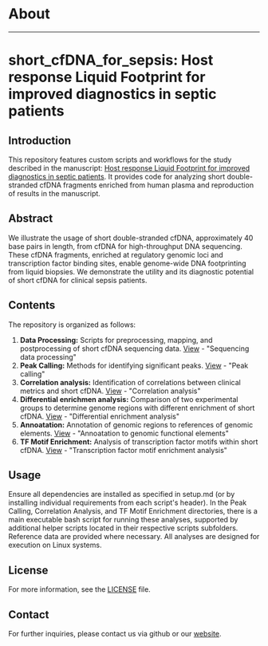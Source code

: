 # About 
---
# short_cfDNA_for_sepsis: Host response Liquid Footprint for improved diagnostics in septic patients

## Introduction
This repository features custom scripts and workflows for the study described in the manuscript: [Host response Liquid Footprint for improved diagnostics in septic patients](https://www.placeholder.org/). It provides code for analyzing short double-stranded cfDNA fragments enriched from human plasma and reproduction of results in the manuscript.

## Abstract
We illustrate the usage of short double-stranded cfDNA, approximately 40 base pairs in length, from cfDNA for high-throughput DNA sequencing. These cfDNA fragments, enriched at regulatory genomic loci and transcription factor binding sites, enable genome-wide DNA footprinting from liquid biopsies. We demonstrate the utility and  its diagnostic potential of short cfDNA for clinical sepsis patients.

## Contents
The repository is organized as follows:
1. **Data Processing:** Scripts for preprocessing, mapping, and postprocessing of short cfDNA sequencing data. [View](https://github.com/janmueller17/short_cfDNA_for_sepsis/tree/main/map_and_process) - "Sequencing data processing"
2. **Peak Calling:** Methods for identifying significant peaks. [View](https://github.com/janmueller17/short_cfDNA_for_sepsis/tree/main/peak_calling) - "Peak calling"
3. **Correlation analysis:** Identification of correlations between clinical metrics and short cfDNA. [View](https://github.com/janmueller17/short_cfDNA_for_sepsis/tree/main/correlation_analysis) - "Correlation analysis"
4. **Differential enrichmen analysis:** Comparison of two experimental groups to determine genome regions with different enrichment of short cfDNA. [View](https://github.com/janmueller17/short_cfDNA_for_sepsis/tree/main/differential_enrichment) - "Differential enrichment analysis"
5. **Annoatation:** Annotation of genomic regions to references of genomic elements. [View](https://github.com/janmueller17/short_cfDNA_for_sepsis/tree/main/annotation) - "Annoatation to genomic functional elements"
6. **TF Motif Enrichment:** Analysis of transcription factor motifs within short cfDNA. [View](https://github.com/janmueller17/short_cfDNA_for_sepsis/tree/main/tf_motif_enrichment) - "Transcription factor motif enrichment analysis"

## Usage
Ensure all dependencies are installed as specified in setup.md (or by installing individual requirements from each script's header).
In the Peak Calling, Correlation Analysis, and TF Motif Enrichment directories, there is a main executable bash script for running these analyses, supported by additional helper scripts located in their respective scripts subfolders.
Reference data are provided where necessary. 
All analyses are designed for execution on Linux systems.

## License
For more information, see the [LICENSE](./LICENSE) file.

## Contact
For further inquiries, please contact us via github or our [website](https://www.igb.fraunhofer.de/en/research/in-vitro-diagnostics.html).

